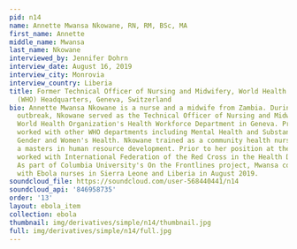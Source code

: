 ```yaml
---
pid: n14
name: Annette Mwansa Nkowane, RN, RM, BSc, MA
first_name: Annette
middle_name: Mwansa
last_name: Nkowane
interviewed_by: Jennifer Dohrn
interview_date: August 16, 2019
interview_city: Monrovia
interview_country: Liberia
title: Former Technical Officer of Nursing and Midwifery, World Health Organization
  (WHO) Headquarters, Geneva, Switzerland
bio: Annette Mwansa Nkowane is a nurse and a midwife from Zambia. During the Ebola
  outbreak, Nkowane served as the Technical Officer of Nursing and Midwifery in the
  World Health Organization's Health Workforce Department in Geneva. Previously, she
  worked with other WHO departments including Mental Health and Substance Use and
  Gender and Women's Health. Nkowane trained as a community health nurse before completing
  a masters in human resource development. Prior to her position at the WHO, Nkowane
  worked with International Federation of the Red Cross in the Health Department.
  As part of Columbia University's On the Frontlines project, Mwansa conducted interviews
  with Ebola nurses in Sierra Leone and Liberia in August 2019.
soundcloud_file: https://soundcloud.com/user-568440441/n14
soundcloud_api: '846958735'
order: '13'
layout: ebola_item
collection: ebola
thumbnail: img/derivatives/simple/n14/thumbnail.jpg
full: img/derivatives/simple/n14/full.jpg
---
```

